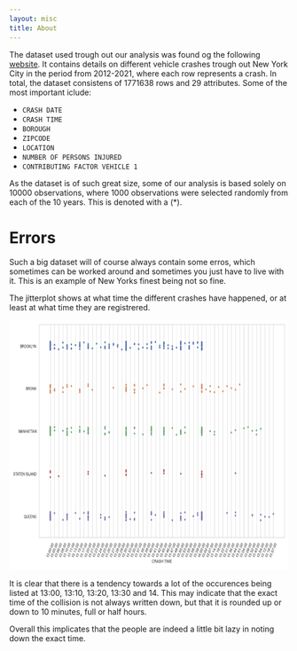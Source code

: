 ```yaml
---
layout: misc
title: About
---
```

The dataset used trough out our analysis was found og the following [website](https://www.kaggle.com/new-york-city/nypd-motor-vehicle-collisions). It contains details on different vehicle crashes trough out New York City in the period from 2012-2021, where each row represents a crash. In total, the dataset consistens of 1771638 rows and 29 attributes. Some of the most important iclude: 
- `CRASH DATE`
- `CRASH TIME`
- `BOROUGH`
- `ZIPCODE`
- `LOCATION`
- `NUMBER OF PERSONS INJURED`
- `CONTRIBUTING FACTOR VEHICLE 1`

As the dataset is of such great size, some of our analysis is based solely on 10000 observations, where 1000 observations were selected randomly from each of the 10 years. This is denoted with a (*).



# Errors 

Such a big dataset will of course always contain some erros, which sometimes can be worked around and sometimes you just have to live with it. This is an example of New Yorks finest being not so fine.

The jitterplot shows at what time the different crashes have happened, or at least at what time they are registrered. 

<img src="observations.png" width="550" height="450">

It is clear that there is a tendency towards a lot of the occurences being listed at 13:00, 13:10, 13:20, 13:30 and 14. This may indicate that the exact time of the collision is not always written down, but that it is rounded up or down to 10 minutes, full or half hours. 

Overall this implicates that the people are indeed a little bit lazy in noting down the exact time.
